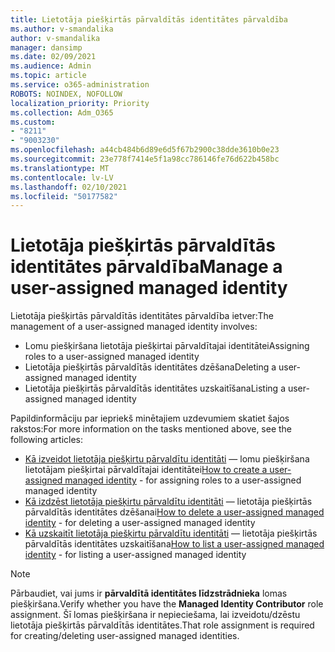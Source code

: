 ```yaml
---
title: Lietotāja piešķirtās pārvaldītās identitātes pārvaldība
ms.author: v-smandalika
author: v-smandalika
manager: dansimp
ms.date: 02/09/2021
ms.audience: Admin
ms.topic: article
ms.service: o365-administration
ROBOTS: NOINDEX, NOFOLLOW
localization_priority: Priority
ms.collection: Adm_O365
ms.custom:
- "8211"
- "9003230"
ms.openlocfilehash: a44cb484b6d89e6d5f67b2900c38dde3610b0e23
ms.sourcegitcommit: 23e778f7414e5f1a98cc786146fe76d622b458bc
ms.translationtype: MT
ms.contentlocale: lv-LV
ms.lasthandoff: 02/10/2021
ms.locfileid: "50177582"
---
```

# <a name="manage-a-user-assigned-managed-identity"></a><span data-ttu-id="36c6c-102">Lietotāja piešķirtās pārvaldītās identitātes pārvaldība</span><span class="sxs-lookup"><span data-stu-id="36c6c-102">Manage a user-assigned managed identity</span></span>

<span data-ttu-id="36c6c-103">Lietotāja piešķirtās pārvaldītās identitātes pārvaldība ietver:</span><span class="sxs-lookup"><span data-stu-id="36c6c-103">The management of a user-assigned managed identity involves:</span></span>

- <span data-ttu-id="36c6c-104">Lomu piešķiršana lietotāja piešķirtai pārvaldītajai identitātei</span><span class="sxs-lookup"><span data-stu-id="36c6c-104">Assigning roles to a user-assigned managed identity</span></span>
- <span data-ttu-id="36c6c-105">Lietotāja piešķirtās pārvaldītās identitātes dzēšana</span><span class="sxs-lookup"><span data-stu-id="36c6c-105">Deleting a user-assigned managed identity</span></span>
- <span data-ttu-id="36c6c-106">Lietotāja piešķirtās pārvaldītās identitātes uzskaitīšana</span><span class="sxs-lookup"><span data-stu-id="36c6c-106">Listing a user-assigned managed identity</span></span>

<span data-ttu-id="36c6c-107">Papildinformāciju par iepriekš minētajiem uzdevumiem skatiet šajos rakstos:</span><span class="sxs-lookup"><span data-stu-id="36c6c-107">For more information on the tasks mentioned above, see the following articles:</span></span>

- <span data-ttu-id="36c6c-108">[Kā izveidot lietotāja piešķirtu pārvaldītu identitāti](https://docs.microsoft.com/azure/active-directory/managed-identities-azure-resources/how-to-manage-ua-identity-portal) — lomu piešķiršana lietotājam piešķirtai pārvaldītajai identitātei</span><span class="sxs-lookup"><span data-stu-id="36c6c-108">[How to create a user-assigned managed identity](https://docs.microsoft.com/azure/active-directory/managed-identities-azure-resources/how-to-manage-ua-identity-portal) - for assigning roles to a user-assigned managed identity</span></span>
- <span data-ttu-id="36c6c-109">[Kā izdzēst lietotāja piešķirtu pārvaldītu identitāti](https://docs.microsoft.com/azure/active-directory/managed-identities-azure-resources/how-to-manage-ua-identity-portal) — lietotāja piešķirtās pārvaldītās identitātes dzēšanai</span><span class="sxs-lookup"><span data-stu-id="36c6c-109">[How to delete a user-assigned managed identity](https://docs.microsoft.com/azure/active-directory/managed-identities-azure-resources/how-to-manage-ua-identity-portal) - for deleting a user-assigned managed identity</span></span>
- <span data-ttu-id="36c6c-110">[Kā uzskaitīt lietotāja piešķirtu pārvaldītu identitāti](https://docs.microsoft.com/azure/active-directory/managed-identities-azure-resources/how-to-manage-ua-identity-portal) — lietotāja piešķirtās pārvaldītās identitātes uzskaitīšana</span><span class="sxs-lookup"><span data-stu-id="36c6c-110">[How to list a user-assigned managed identity](https://docs.microsoft.com/azure/active-directory/managed-identities-azure-resources/how-to-manage-ua-identity-portal) - for listing a user-assigned managed identity</span></span>

> [!NOTE]
> <span data-ttu-id="36c6c-111">Pārbaudiet, vai jums ir **pārvaldītā identitātes līdzstrādnieka** lomas piešķiršana.</span><span class="sxs-lookup"><span data-stu-id="36c6c-111">Verify whether you have the **Managed Identity Contributor** role assignment.</span></span> <span data-ttu-id="36c6c-112">Šī lomas piešķiršana ir nepieciešama, lai izveidotu/dzēstu lietotāja piešķirtās pārvaldītās identitātes.</span><span class="sxs-lookup"><span data-stu-id="36c6c-112">That role assignment is required for creating/deleting user-assigned managed identities.</span></span>
